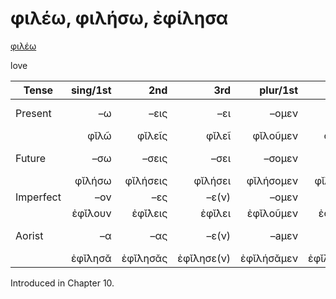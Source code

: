 # φιλέω, φιλήσω, ἐφίλησα

[φιλέω](https://en.wiktionary.org/wiki/φιλέω)

love

| Tense     | sing/1st |      2nd |        3rd |   plur/1st |       2nd |          3rd | Infinitive |
|-----------|---------:|---------:|-----------:|-----------:|----------:|-------------:|:----------:|
| Present   |       –ω |     –εις |        –ει |      –ομεν |      –ετε |     –ουσι(ν) | 1pp + –ειν |
|           |     φῐλῶ |   φῐλεῖς |      φῐλεῖ |   φῐλοῦμεν |   φῐλεῖτε |   φῐλοῦσῐ(ν) |   φῐλεῖν   |
| Future    |      –σω |    –σεις |       –σει |     –σομεν |     –σετε |    –σουσι(ν) | 2pp + –ειν |
|           |   φῐλήσω | φῐλήσεις |    φῐλήσει |  φῐλήσομεν |  φῐλήσετε | φῐλήσουσῐ(ν) |  φῐλήσειν  |
| Imperfect |      –ον |      –ες |      –ε(ν) |      –ομεν |      –ετε |          –ον |     -      |
|           |  ἐφῐ́λουν |  ἐφῐ́λεις |     ἐφῐ́λει |  ἐφῐλοῦμεν |  ἐφῐλεῖτε |      ἐφῐ́λουν |     -      |
| Aorist    |       –α |      –ας |      –ε(ν) |      –aμεν |      –ατε |          –αν |  3pp +-αἰ  |
|           |  ἐφῐ́λησᾰ | ἐφῐ́λησᾰς | ἐφῐ́λησε(ν) | ἐφῐλήσᾰμεν | ἐφῐλήσᾰτε |     ἐφῐ́λησᾰν |  φῐλῆσαι   |


Introduced in Chapter 10.
